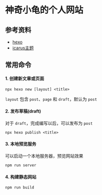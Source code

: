 # 神奇小龟的个人网站

## 参考资料

- [hexo](https://hexo.io/zh-cn/docs/)
- [icarus主题](https://ppoffice.github.io/hexo-theme-icarus/)


## 常用命令

#### 1. 创建新文章或页面

```
npx hexo new [layout] <title>
```

`layout` 包含 `post`、`page` 和 `draft`，默认为 `post`

#### 2. 发布草稿(draft)

对于 `draft`，完成编写以后，可以发布为 `post`

```
npx hexo publish <title>
```

#### 3. 本地预览服务

可以启动一个本地服务器，预览网站效果

```
npm run server
```

#### 4. 构建静态网站

```
npm run build
```
